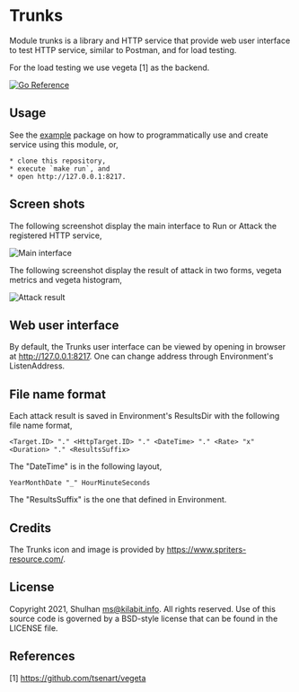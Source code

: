 # Trunks

Module trunks is a library and HTTP service that provide web user interface
to test HTTP service, similar to Postman, and for load testing.

For the load testing we use vegeta [1] as the backend.

[![Go Reference](https://pkg.go.dev/badge/git.sr.ht/~shulhan/trunks.svg)](https://pkg.go.dev/git.sr.ht/~shulhan/trunks)

## Usage

See the
[example](https://git.sr.ht/~shulhan/trunks/tree/main/item/example/) package
on how to programmatically use and create service using this module, or,

	* clone this repository,
	* execute `make run`, and
	* open http://127.0.0.1:8217.


## Screen shots

The following screenshot display the main interface to Run or Attack the
registered HTTP service,

![Main interface](https://git.sr.ht/~shulhan/trunks/blob/main/_screenshots/trunks_example.png)

The following screenshot display the result of attack in two forms, vegeta
metrics and vegeta histogram,

![Attack result](https://git.sr.ht/~shulhan/trunks/blob/main/_screenshots/trunks_attack_result.png)


## Web user interface

By default, the Trunks user interface can be viewed by opening in browser at
http://127.0.0.1:8217.
One can change address through Environment's ListenAddress.


## File name format

Each attack result is saved in Environment's ResultsDir with the following
file name format,

	<Target.ID> "." <HttpTarget.ID> "." <DateTime> "." <Rate> "x" <Duration> "." <ResultsSuffix>

The "DateTime" is in the following layout,

	YearMonthDate "_" HourMinuteSeconds

The "ResultsSuffix" is the one that defined in Environment.


## Credits

The Trunks icon and image is provided by https://www.spriters-resource.com/.

## License

Copyright 2021, Shulhan <ms@kilabit.info>.
All rights reserved.
Use of this source code is governed by a BSD-style license that can be found in the LICENSE file.


## References

[1] https://github.com/tsenart/vegeta
